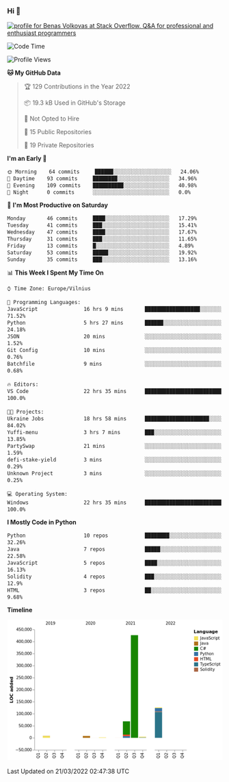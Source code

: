 ### Hi 👋
<a href="https://stackoverflow.com/users/14954249/benas-volkovas"><img src="https://stackoverflow.com/users/flair/14954249.png?theme=dark" width="208" height="58" alt="profile for Benas Volkovas at Stack Overflow, Q&amp;A for professional and enthusiast programmers" title="profile for Benas Volkovas at Stack Overflow, Q&amp;A for professional and enthusiast programmers"></a>

<!--START_SECTION:waka-->
![Code Time](http://img.shields.io/badge/Code%20Time-608%20hrs%2020%20mins-blue)

![Profile Views](http://img.shields.io/badge/Profile%20Views-0-blue)

**🐱 My GitHub Data** 

> 🏆 129 Contributions in the Year 2022
 > 
> 📦 19.3 kB Used in GitHub's Storage 
 > 
> 🚫 Not Opted to Hire
 > 
> 📜 15 Public Repositories 
 > 
> 🔑 19 Private Repositories  
 > 
**I'm an Early 🐤** 

```text
🌞 Morning    64 commits     ██████░░░░░░░░░░░░░░░░░░░   24.06% 
🌆 Daytime    93 commits     ████████░░░░░░░░░░░░░░░░░   34.96% 
🌃 Evening    109 commits    ██████████░░░░░░░░░░░░░░░   40.98% 
🌙 Night      0 commits      ░░░░░░░░░░░░░░░░░░░░░░░░░   0.0%

```
📅 **I'm Most Productive on Saturday** 

```text
Monday       46 commits     ████░░░░░░░░░░░░░░░░░░░░░   17.29% 
Tuesday      41 commits     ███░░░░░░░░░░░░░░░░░░░░░░   15.41% 
Wednesday    47 commits     ████░░░░░░░░░░░░░░░░░░░░░   17.67% 
Thursday     31 commits     ███░░░░░░░░░░░░░░░░░░░░░░   11.65% 
Friday       13 commits     █░░░░░░░░░░░░░░░░░░░░░░░░   4.89% 
Saturday     53 commits     █████░░░░░░░░░░░░░░░░░░░░   19.92% 
Sunday       35 commits     ███░░░░░░░░░░░░░░░░░░░░░░   13.16%

```


📊 **This Week I Spent My Time On** 

```text
⌚︎ Time Zone: Europe/Vilnius

💬 Programming Languages: 
JavaScript               16 hrs 9 mins       ██████████████████░░░░░░░   71.52% 
Python                   5 hrs 27 mins       ██████░░░░░░░░░░░░░░░░░░░   24.18% 
JSON                     20 mins             ░░░░░░░░░░░░░░░░░░░░░░░░░   1.52% 
Git Config               10 mins             ░░░░░░░░░░░░░░░░░░░░░░░░░   0.76% 
Batchfile                9 mins              ░░░░░░░░░░░░░░░░░░░░░░░░░   0.68%

🔥 Editors: 
VS Code                  22 hrs 35 mins      █████████████████████████   100.0%

🐱‍💻 Projects: 
Ukraine Jobs             18 hrs 58 mins      █████████████████████░░░░   84.02% 
Yuffi-menu               3 hrs 7 mins        ███░░░░░░░░░░░░░░░░░░░░░░   13.85% 
PartySwap                21 mins             ░░░░░░░░░░░░░░░░░░░░░░░░░   1.59% 
defi-stake-yield         3 mins              ░░░░░░░░░░░░░░░░░░░░░░░░░   0.29% 
Unknown Project          3 mins              ░░░░░░░░░░░░░░░░░░░░░░░░░   0.25%

💻 Operating System: 
Windows                  22 hrs 35 mins      █████████████████████████   100.0%

```

**I Mostly Code in Python** 

```text
Python                   10 repos            ████████░░░░░░░░░░░░░░░░░   32.26% 
Java                     7 repos             █████░░░░░░░░░░░░░░░░░░░░   22.58% 
JavaScript               5 repos             ████░░░░░░░░░░░░░░░░░░░░░   16.13% 
Solidity                 4 repos             ███░░░░░░░░░░░░░░░░░░░░░░   12.9% 
HTML                     3 repos             ██░░░░░░░░░░░░░░░░░░░░░░░   9.68%

```


**Timeline**

![Chart not found](https://raw.githubusercontent.com/BenasVolkovas/BenasVolkovas/main/charts/bar_graph.png) 


 Last Updated on 21/03/2022 02:47:38 UTC
<!--END_SECTION:waka-->
